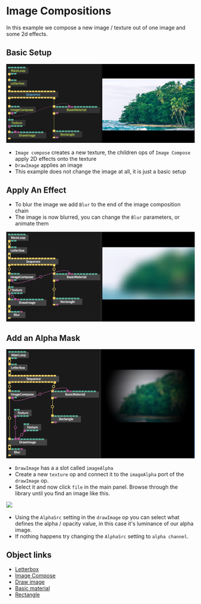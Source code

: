 
# Image Compositions

In this example we compose a new image / texture out of one image and some 2d effects.

## Basic Setup

![](img/example_imgcomp_a_new.PNG)

- `Image compose` creates a new texture, the children ops of `Image Compose` apply 2D effects onto the texture
- `DrawImage` applies an image
- This example does not change the image at all, it is just a basic setup

## Apply An Effect

- To blur the image we add `Blur` to the end of the image composition chain
- The image is now blurred, you can change the `Blur` parameters, or animate them

![](img/example_imgcomp_b_new.PNG)

## Add an Alpha Mask

![](img/example_imgcomp_c_new.PNG)

- `DrawImage` has a a slot called `imageAlpha`
- Create a new `texture` op and connect it to the `imageAlpha` port of the `drawImage` op. 
- Select it and now click `file` in the main panel. Browse through the library until you find an image like this.

![](img/example_imgcomp3.jpg)

- Using the `AlphaSrc` setting in the `drawImage` op you can select what defines the alpha / opacity value, in this case it's luminance of our alpha image.
- If nothing happens try changing the `AlphaSrc` setting to `alpha channel`.

## Object links
- [Letterbox](https://cables.gl/op/Ops.Gl.LetterBox)
- [Image Compose](https://cables.gl/op/Ops.Gl.ImageCompose.ImageCompose_v4)
- [Draw image](https://cables.gl/op/Ops.Gl.ImageCompose.DrawImage_v3) 
- [Basic material](https://cables.gl/op/Ops.Gl.Shader.BasicMaterial_v3)
- [Rectangle](https://cables.gl/op/Ops.Gl.Meshes.Rectangle_v4)
